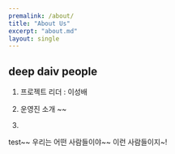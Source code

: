 ```yaml
---
premalink: /about/
title: "About Us"
excerpt: "about.md"
layout: single
---
```


## deep daiv people
1. 프로젝트 리더 : 이성배
2. 운영진 소개
~~

3. 


test~~
우리는 어떤 사람들이야~~
이런 사람들이지~!
